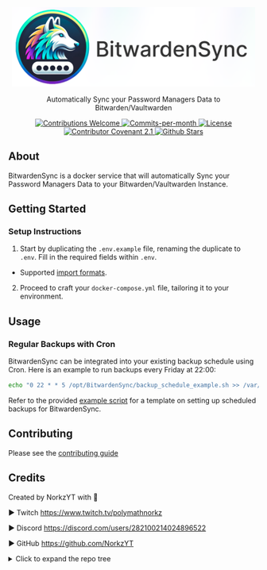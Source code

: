 <p align="center">
    <img src="docs/content/assets/img/bitwardensync-cover-rl.png" width="490">
</p>

<p align="center">Automatically Sync your Password Managers Data to Bitwarden/Vaultwarden</p>
<div align="center">
  <!-- Contributions Welcome Badge -->
  <a href="CODE_OF_CONDUCT.md" target="_blank">
    <img src="https://img.shields.io/badge/contributions-welcome-brightgreen?logo=github" alt="Contributions Welcome">
  </a>
  <!-- Commits per Month -->
  <a href="https://github.com/NorkzYT/BitwardenSync/pulse">
    <img src="https://img.shields.io/github/commit-activity/m/NorkzYT/BitwardenSync" alt="Commits-per-month">
  </a>
  <!-- License Badge -->
  <a href="https://github.com/NorkzYT/BitwardenSync/blob/main/LICENSE" target="_blank">
    <img src="https://img.shields.io/badge/license-GNUv3-purple" alt="License">
  </a>
  <!-- Contributor Covenant Badge -->
  <a href="https://contributor-covenant.org/version/2/1/code_of_conduct/" target="_blank">
    <img src="https://img.shields.io/badge/Contributor%20Covenant-2.1-purple" alt="Contributor Covenant 2.1">
  </a>
  <!-- Github Stars Badge -->
  <a href="https://github.com/NorkzYT/BitwardenSync/stargazers" target="_blank">
    <img src="https://img.shields.io/github/stars/NorkzYT/BitwardenSync" alt="Github Stars">
  </a>
</div>

## About

BitwardenSync is a docker service that will automatically Sync your Password Managers Data to your Bitwarden/Vaultwarden Instance.

## Getting Started

### Setup Instructions

1. Start by duplicating the `.env.example` file, renaming the duplicate to `.env`. Fill in the required fields within `.env`.

- Supported [import formats](https://github.com/bitwarden/clients/blob/34a766f346d829a15e348038a12c0c1aefb17457/libs/importer/src/models/import-options.ts#L6).

2. Proceed to craft your `docker-compose.yml` file, tailoring it to your environment.

## Usage

### Regular Backups with Cron

BitwardenSync can be integrated into your existing backup schedule using Cron. Here is an example to run backups every Friday at 22:00:

```bash
echo "0 22 * * 5 /opt/BitwardenSync/backup_schedule_example.sh >> /var/log/backup_schedule_example.log 2>&1" | crontab -
```

Refer to the provided [example script](./backup_schedule_example.sh) for a template on setting up scheduled backups for BitwardenSync.

## Contributing

Please see the [contributing guide](./CONTRIBUTING.md)

## Credits

Created by NorkzYT with 💛

► Twitch <https://www.twitch.tv/polymathnorkz>

► Discord <https://discord.com/users/282100214024896522>

► GitHub <https://github.com/NorkzYT>

<details>
<summary>Click to expand the repo tree</summary>

<!-- tree generated by repoTree.py starts here -->

  - [.env.example](./.env.example)
  - [**.github**](./.github)
    - [CODEOWNERS](./.github/CODEOWNERS)
    - [FUNDING.yml](./.github/FUNDING.yml)
    - [**ISSUE_TEMPLATE**](./.github/ISSUE_TEMPLATE)
      - [bug_report.yml](./.github/ISSUE_TEMPLATE/bug_report.yml)
      - [feature_request.yml](./.github/ISSUE_TEMPLATE/feature_request.yml)
    - [PULL_REQUEST_TEMPLATE.md](./.github/PULL_REQUEST_TEMPLATE.md)
    - [**workflows**](./.github/workflows)
      - [docker-build-publish.yml](./.github/workflows/docker-build-publish.yml)
      - [gitlab-sync.yml](./.github/workflows/gitlab-sync.yml)
  - [.gitignore](./.gitignore)
  - [CODE_OF_CONDUCT.md](./CODE_OF_CONDUCT.md)
  - [CONTRIBUTING.md](./CONTRIBUTING.md)
  - [LICENSE](./LICENSE)
  - [Makefile](./Makefile)
  - [README.md](./README.md)
  - [backup_schedule_example.sh](./backup_schedule_example.sh)
  - [commitlint.config.cjs](./commitlint.config.cjs)
  - [**docker**](./docker)
    - [**config**](./docker/config)
    - [**data**](./docker/data)
    - [entrypoint.sh](./docker/entrypoint.sh)
    - [vaultPurge.ts](./docker/vaultPurge.ts)
  - [docker-compose.dev.yml](./docker-compose.dev.yml)
  - [docker-compose.yml](./docker-compose.yml)
  - [dockerfile](./dockerfile)
  - [**docs**](./docs)
    - [**content**](./docs/content)
      - [**assets**](./docs/content/assets)
        - [**img**](./docs/content/assets/img)
          - [bitwardensync-cover-rl.png](./docs/content/assets/img/bitwardensync-cover-rl.png)
      - [bitwardensync-cover.psd](./docs/content/bitwardensync-cover.psd)
  - [package-lock.json](./package-lock.json)
  - [package.json](./package.json)
  - [renovate.json](./renovate.json)
  - [repoTree.py](./repoTree.py)
  - [tsconfig.json](./tsconfig.json)

